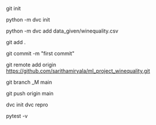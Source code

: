 git init 

python -m dvc init 

python -m dvc add data_given/winequality.csv

git add . 

git commit -m "first commit" 

git remote add origin https://github.com/sarithamiryala/ml_project_winequality.git 

git branch _M main 

git push origin main 


dvc init 
dvc repro 

pytest -v 
